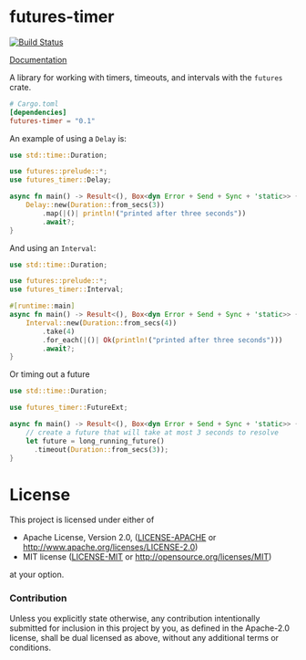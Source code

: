 # futures-timer

[![Build Status](https://api.travis-ci.com/rustasync/futures-timer.svg?branch=master)](https://travis-ci.org/rustasync/futures-timer)

[Documentation](https://docs.rs/futures-timer)

A library for working with timers, timeouts, and intervals with the `futures`
crate.

```toml
# Cargo.toml
[dependencies]
futures-timer = "0.1"
```

An example of using a `Delay` is:

```rust
use std::time::Duration;

use futures::prelude::*;
use futures_timer::Delay;

async fn main() -> Result<(), Box<dyn Error + Send + Sync + 'static>> {
    Delay::new(Duration::from_secs(3))
        .map(|()| println!("printed after three seconds"))
        .await?;
}
```

And using an `Interval`:

```rust
use std::time::Duration;

use futures::prelude::*;
use futures_timer::Interval;

#[runtime::main]
async fn main() -> Result<(), Box<dyn Error + Send + Sync + 'static>> {
    Interval::new(Duration::from_secs(4))
        .take(4)
        .for_each(|()| Ok(println!("printed after three seconds")))
        .await?;
}
```

Or timing out a future

```rust
use std::time::Duration;

use futures_timer::FutureExt;

async fn main() -> Result<(), Box<dyn Error + Send + Sync + 'static>> {
    // create a future that will take at most 3 seconds to resolve
    let future = long_running_future()
      .timeout(Duration::from_secs(3));
}
```

# License

This project is licensed under either of

 * Apache License, Version 2.0, ([LICENSE-APACHE](LICENSE-APACHE) or
   http://www.apache.org/licenses/LICENSE-2.0)
 * MIT license ([LICENSE-MIT](LICENSE-MIT) or
   http://opensource.org/licenses/MIT)

at your option.

### Contribution

Unless you explicitly state otherwise, any contribution intentionally submitted
for inclusion in this project by you, as defined in the Apache-2.0 license,
shall be dual licensed as above, without any additional terms or conditions.
